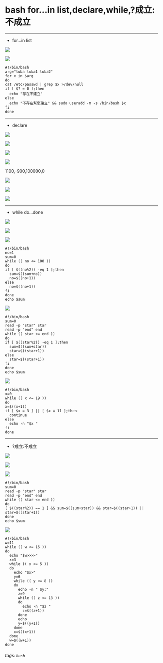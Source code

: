 # bash for...in list,declare,while,?成立:不成立

---

* for...in list

![](https://i.imgur.com/73u1dUa.jpg)

![](https://i.imgur.com/Z2LVLVz.jpg)

```
#!/bin/bash
arg="luba luba1 luba2"
for x in $arg
do
cat /etc/passwd | grep $x >/dev/null
if [ $? = 0 ];then
  echo "存在不建立"
else
  echo "不存在幫您建立" && sudo useradd -m -s /bin/bash $x
fi
done
```

---

* declare

![](https://i.imgur.com/or7xfeY.jpg)

![](https://i.imgur.com/10EOvAI.jpg)

![](https://i.imgur.com/cNmcJr6.jpg)

![](https://i.imgur.com/aoUJQd9.jpg)

1100,-900,100000,0

![](https://i.imgur.com/KjUtVe3.jpg)

![](https://i.imgur.com/72QEWgX.jpg)

![](https://i.imgur.com/2aNtEe2.jpg)

---

* while do...done

![](https://i.imgur.com/5pTM0E7.jpg)

![](https://i.imgur.com/1Z6QS3O.jpg)

![](https://i.imgur.com/vQmW4Ft.jpg)

```
#!/bin/bash
no=1
sum=0
while (( no <= 100 ))
do
if [ $((no%2)) -eq 1 ];then
  sum=$((sum+no))
  no=$((no+1))
else
  no=$((no+1))
fi
done
echo $sum
```
![](https://i.imgur.com/USv9TbP.jpg)

```
#!/bin/bash
sum=0
read -p "star" star
read -p "end" end
while (( star <= end ))
do
if [ $((star%2)) -eq 1 ];then
  sum=$((sum+star))
  star=$((star+1))
else
  star=$((star+1))
fi
done
echo $sum
```
![](https://i.imgur.com/SBjrIOO.jpg)

```
#!/bin/bash
x=0
while (( x <= 19 ))
do
x=$((x+1))
if [ $x = 3 ] || [ $x = 11 ];then
  continue
else
  echo -n "$x "
fi
done
```

---

* ?成立:不成立

![](https://i.imgur.com/cUqJyOj.jpg)

![](https://i.imgur.com/3uAyBds.jpg)

![](https://i.imgur.com/q30t8cH.jpg)

```
#!/bin/bash
sum=0
read -p "star" star
read -p "end" end
while (( star <= end ))
do
[ $((star%2)) == 1 ] && sum=$((sum+star)) && star=$((star+1)) || star=$((star+1))
done
echo $sum
```

![](https://i.imgur.com/DbPju4l.jpg)

```
#!/bin/bash
w=11
while (( w <= 15 ))
do
  echo "$w>>>>"
  x=3
  while (( x <= 5 ))
  do
    echo "$x>"
    y=6
    while (( y <= 8 ))
    do
      echo -n " $y:"
      z=9
      while (( z <= 13 ))
      do
        echo -n "$z "
        z=$((z+1))
      done
      echo
      y=$((y+1))
    done
    x=$((x+1))
  done
  w=$((w+1))
done
```
###### tags: `bash`
